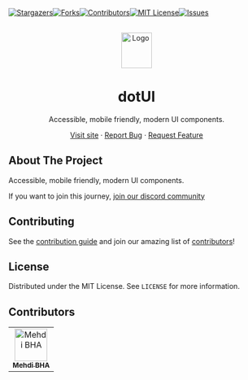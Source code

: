 [![Stargazers][stars-shield]][stars-url][![Forks][forks-shield]][forks-url][![Contributors][contributors-shield]][contributors-url][![MIT License][license-shield]][license-url][![Issues][issues-shield]][issues-url]


<br/>
<div align="center">
  <a href="https://github.com/mehdibha/dot-ui">
    <img src="https://dotui.org/images/logo.png" alt="Logo" width="60" height="70">
  </a>
  <h1 align="center">dotUI</h1>
  <p align="center">
    Accessible, mobile friendly, modern UI components.
  </p>
  <p>
    
   <a href="https://dotui.org">Visit site</a>
    ·
    <a href="https://github.com/mehdibha/dot-ui/issues">Report Bug</a>
    ·
    <a href="https://github.com/mehdibha/dot-ui/issues">Request Feature</a>
  </p>
</div>

<!-- ABOUT THE PROJECT -->

## About The Project

Accessible, mobile friendly, modern UI components.

If you want to join this journey, <a href="https://discord.gg/DXpj5V2fU8">join our discord community</a>

<!-- CONTRIBUTING -->

## Contributing

See the [contribution guide](CONTRIBUTING.md) and join our amazing list of [contributors](https://github.com/mehdibha/dot-ui/graphs/contributors)!

<!-- LICENSE -->

## License

Distributed under the MIT License. See `LICENSE` for more information.

## Contributors

<table><tr align="left">
  <td align="center"><a href="https://github.com/mehdibha"><img src="https://github.com/mehdibha.png" width="64px;"alt="Mehdi BHA"/><br/><sub><b>Mehdi BHA</b></sub></a></td>
</tr></table>

[contributors-shield]: https://img.shields.io/github/contributors/mehdibha/dot-ui.svg?style=for-the-badge
[contributors-url]: https://github.com/mehdibha/dot-ui/graphs/contributors
[forks-shield]: https://img.shields.io/github/forks/mehdibha/dot-ui.svg?style=for-the-badge
[forks-url]: https://github.com/mehdibha/dot-ui.svg/network/members
[stars-shield]: https://img.shields.io/github/stars/mehdibha/dot-ui.svg?style=for-the-badge
[stars-url]: https://github.com/mehdibha/dot-ui.svg/stargazers
[issues-shield]: https://img.shields.io/github/issues/mehdibha/dot-ui.svg?style=for-the-badge
[issues-url]: https://github.com/mehdibha/dot-ui.svg/issues
[license-shield]: https://img.shields.io/github/license/mehdibha/dot-ui.svg?style=for-the-badge
[license-url]: https://github.com/mehdibha/dot-ui.svg/blob/master/LICENSE.txt
